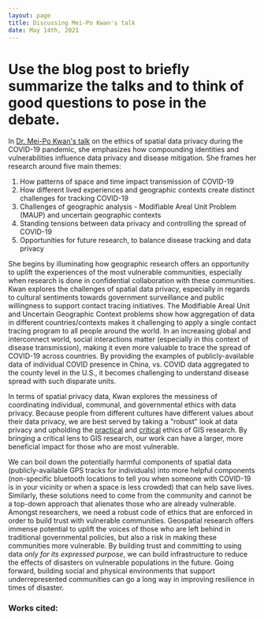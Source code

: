```yaml
---
layout: page
title: Discussing Mei-Po Kwan's talk
date: May 14th, 2021
---
```


# Use the blog post to briefly summarize the talks and to think of good questions to pose in the debate.

In [Dr. Mei-Po Kwan's talk](https://www.youtube.com/watch?v=hDpa3c5ljsA) on the ethics of spatial data privacy during the COVID-19 pandemic, she emphasizes how compounding identities and vulnerabilities influence data privacy and disease mitigation. She frames her research around five main themes:

1. How patterns of space and time impact transmission of COVID-19
2. How different lived experiences and geographic contexts create distinct challenges for tracking COVID-19
3. Challenges of geographic analysis - Modifiable Areal Unit Problem (MAUP) and uncertain geographic contexts
4. Standing tensions between data privacy and controlling the spread of COVID-19
5. Opportunities for future research, to balance disease tracking and data privacy

She begins by illuminating how geographic research offers an opportunity to uplift the experiences of the most vulnerable communities, especially when research is done in confidential collaboration with these communities. Kwan explores the challenges of spatial data privacy, especially in regards to cultural sentiments towards government surveillance and public willingness to support contact tracing initiatives. The Modifiable Areal Unit and Uncertain Geographic Context problems show how aggregation of data in different countries/contexts makes it challenging to apply a single contact tracing program to all people around the world. In an increasing global and interconnect world, social interactions matter (especially in this context of disease transmission), making it even more valuable to trace the spread of COVID-19 across countries. By providing the examples of publicly-available data of individual COVID presence in China, vs. COVID data aggregated to the county level in the U.S., it becomes challenging to understand disease spread with such disparate units.

In terms of spatial privacy data, Kwan explores the messiness of coordinating individual, communal, and governmental ethics with data privacy. Because people from different cultures have different values about their data privacy, we are best served by taking a "robust" look at data privacy and upholding the [practical](https://gistbok.ucgis.org/bok-topics/professional-and-practical-ethics-gist) and [critical](https://gistbok.ucgis.org/bok-topics/gis-and-critical-ethics) ethics of GIS research. By bringing a critical lens to GIS research, our work can have a larger, more beneficial impact for those who are most vulnerable. 

We can boil down the potentially harmful components of spatial data (publicly-available GPS tracks for individuals) into more helpful components (non-specific bluetooth locations to tell you when someone with COVID-19 is in your vicinity or when a space is less crowded) that can help save lives. Similarly, these solutions need to come from the community and cannot be a top-down approach that alienates those who are already vulnerable. Amongst researchers, we need a robust code of ethics that are enforced in order to build trust with vulnerable communities. Geospatial research offers immense potential to uplift the voices of those who are left behind in traditional governmental policies, but also a risk in making these communities more vulnerable. By building trust and committing to using data *only for its expressed purpose*, we can build infrastructure to reduce the effects of disasters on vulnerable populations in the future. Going forward, building social and physical environments that support underrepresented communities can go a long way in improving resilience in times of disaster.

### Works cited:
